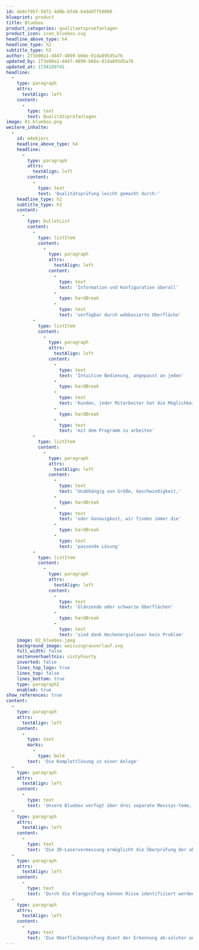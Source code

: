 ```yaml
---
id: de0cf95f-5972-4d0b-bf48-b4ddd7f50098
blueprint: product
title: Bluebox
product_categories: qualitaetspruefanlagen
product_icon: icon_bluebox.svg
headline_above_type: h4
headline_type: h2
subtitle_type: h3
author: 273e00a1-d447-4899-b66e-01da895d5a76
updated_by: 273e00a1-d447-4899-b66e-01da895d5a76
updated_at: 1734189741
headline:
  -
    type: paragraph
    attrs:
      textAlign: left
    content:
      -
        type: text
        text: Qualitätsprüfanlagen
image: 01_bluebox.png
weitere_inhalte:
  -
    id: m4objorc
    headline_above_type: h4
    headline:
      -
        type: paragraph
        attrs:
          textAlign: left
        content:
          -
            type: text
            text: 'Qualitätsprüfung leicht gemacht durch:'
    headline_type: h2
    subtitle_type: h3
    content:
      -
        type: bulletList
        content:
          -
            type: listItem
            content:
              -
                type: paragraph
                attrs:
                  textAlign: left
                content:
                  -
                    type: text
                    text: 'Information und Konfiguration überall'
                  -
                    type: hardBreak
                  -
                    type: text
                    text: 'verfügbar durch webbasierte Oberfläche'
          -
            type: listItem
            content:
              -
                type: paragraph
                attrs:
                  textAlign: left
                content:
                  -
                    type: text
                    text: 'Intuitive Bedienung, angepasst an jeden'
                  -
                    type: hardBreak
                  -
                    type: text
                    text: 'Kunden, jeder Mitarbeiter hat die Möglichkeit'
                  -
                    type: hardBreak
                  -
                    type: text
                    text: 'mit dem Programm zu arbeiten'
          -
            type: listItem
            content:
              -
                type: paragraph
                attrs:
                  textAlign: left
                content:
                  -
                    type: text
                    text: 'Unabhängig von Größe, Geschwindigkeit,'
                  -
                    type: hardBreak
                  -
                    type: text
                    text: 'oder Genauigkeit, wir finden immer die'
                  -
                    type: hardBreak
                  -
                    type: text
                    text: 'passende Lösung'
          -
            type: listItem
            content:
              -
                type: paragraph
                attrs:
                  textAlign: left
                content:
                  -
                    type: text
                    text: 'Glänzende oder schwarze Oberflächen'
                  -
                    type: hardBreak
                  -
                    type: text
                    text: 'sind dank Hochenergielaser kein Problem'
    image: 02_bluebox.jpeg
    background_image: weisszugrauverlauf.svg
    full_width: false
    seitenverhaeltnis: sixtyFourty
    inverted: false
    lines_top_logo: true
    lines_top: false
    lines_bottom: true
    type: paragraph2
    enabled: true
show_references: true
content:
  -
    type: paragraph
    attrs:
      textAlign: left
    content:
      -
        type: text
        marks:
          -
            type: bold
        text: 'Die Komplettlösung in einer Anlage'
  -
    type: paragraph
    attrs:
      textAlign: left
    content:
      -
        type: text
        text: 'Unsere Bluebox verfügt über drei separate Messsys-teme, die je nach Kundenanforderung integriert wer-den können: 3D-Lasermessung, Klangprüfung und Ober- flächenprüfung.'
  -
    type: paragraph
    attrs:
      textAlign: left
    content:
      -
        type: text
        text: 'Die 3D-Laservermessung ermöglicht die Überprüfung der absoluten Maßhaltigkeit (Länge, Breite, Höhe) sowie die Erkennung von Verkrümmungen des Ziegels.'
  -
    type: paragraph
    attrs:
      textAlign: left
    content:
      -
        type: text
        text: 'Durch die Klangprüfung können Risse identifiziert werden, indem die Schwingungen im Ziegel analysiert werden. Dabei wird von oben angeschlagen, um einen Ton zu erzeugen. Die Position des Anschlags zum jeweiligen Prüfobjekt wird über eine Linearverfahr-einheit immer konstant gehalten.'
  -
    type: paragraph
    attrs:
      textAlign: left
    content:
      -
        type: text
        text: 'Die Oberflächenprüfung dient der Erkennung ab-soluter und relativer optischer Fehler, wie beispiels-weise Engobe-/Glasurveränderungen oder Flecken und Abplatzer.'
---
```

